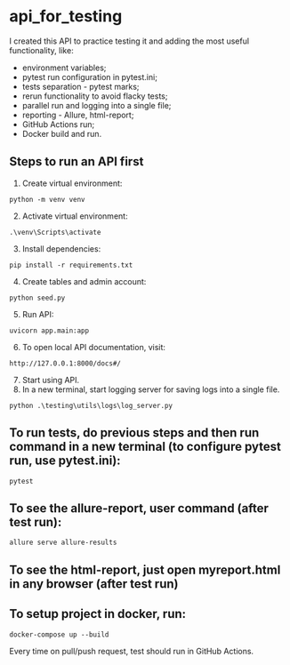 # api_for_testing
I created this API to practice testing it and adding the most useful functionality, like:
- environment variables;
- pytest run configuration in pytest.ini;
- tests separation - pytest marks;
- rerun functionality to avoid flacky tests;
- parallel run and logging into a single file;
- reporting - Allure, html-report;
- GitHub Actions run;
- Docker build and run.


## Steps to run an API first
1. Create virtual environment:
```
python -m venv venv
```
2. Activate virtual environment:
```
.\venv\Scripts\activate
```
3. Install dependencies:
```
pip install -r requirements.txt
```
4. Create tables and admin account:
```
python seed.py
```
5. Run API:
```
uvicorn app.main:app
```
6. To open local API documentation, visit:
```
http://127.0.0.1:8000/docs#/
```
7. Start using API.
8. In a new terminal, start logging server for saving logs into a single file.
```
python .\testing\utils\logs\log_server.py
```

## To run tests, do previous steps and then run command in a new terminal (to configure pytest run, use pytest.ini):
```
pytest
```

## To see the allure-report, user command (after test run):
```
allure serve allure-results
```

## To see the html-report, just open myreport.html in any browser (after test run)

## To setup project in docker, run:
```
docker-compose up --build
```


Every time on pull/push request, test should run in GitHub Actions.
